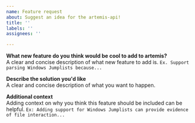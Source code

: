 ```yaml
---
name: Feature request
about: Suggest an idea for the artemis-api!
title: ''
labels: ''
assignees: ''

---
```


**What new feature do you think would be cool to add to artemis?**\
A clear and concise description of what new feature to add is.
`Ex. Support parsing Windows Jumplists because...`

**Describe the solution you'd like**\
A clear and concise description of what you want to happen.

**Additional context**\
Adding context on why you think this feature should be included can be helpful.
`Ex: Adding support for Windows Jumplists can provide evidence of file interaction...`
